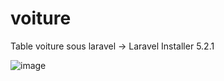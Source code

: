 # voiture
 Table voiture sous laravel
 -> Laravel Installer 5.2.1
 
![image](https://github.com/user-attachments/assets/3614a260-c4cf-451a-ab84-217c0c6cfffb)
